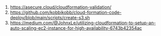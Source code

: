 1. https://asecure.cloud/cloudformation-validation/
1. https://github.com/kobbikobb/cloud-formation-code-deploy/blob/main/scripts/create-s3.sh
1. https://medium.com/@JohnxLe/utilizing-cloudformation-to-setup-an-auto-scaling-ec2-instance-for-high-availability-6743b42354ac
